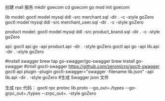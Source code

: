 创建 mall 服务
mkdir goecom
cd goecom
go mod init goecom

lib model:
goctl model mysql ddl -src merchant.sql -dir . -c -style goZero
goctl model mysql ddl -src merchant_user.sql -dir . -c -style goZero

product model:
goctl model mysql ddl -src product_brand.sql -dir . -c -style goZero

api:
goctl api go -api product.api -dir . -style goZero
goctl api go -api lib.api -dir . -style goZero

#install swagger
brew tap go-swagger/go-swagger
brew install go-swagger
#intsll goctl-swagger
https://github.com/zeromicro/goctl-swagger
goctl api plugin -plugin goctl-swagger="swagger -filename lib.json" -api lib.api -dir . -style goZero #生成 Swagger json 文件

生成 rpc 代码：
goctl rpc protoc lib.proto --go_out=./types --go-grpc_out=./types --zrpc_out=. -style goZero
